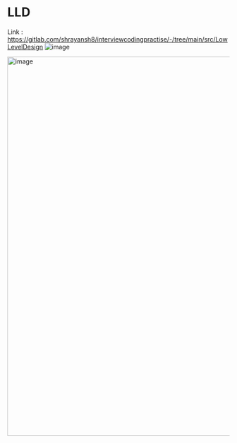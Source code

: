 # LLD
Link : https://gitlab.com/shrayansh8/interviewcodingpractise/-/tree/main/src/LowLevelDesign
![image](https://github.com/user-attachments/assets/7ef6e3e6-5c7d-4ec1-bc06-02b3e7792e26)

<img width="860" alt="image" src="https://github.com/user-attachments/assets/122af20f-a05c-4127-b89d-5d56c6a99234" />

